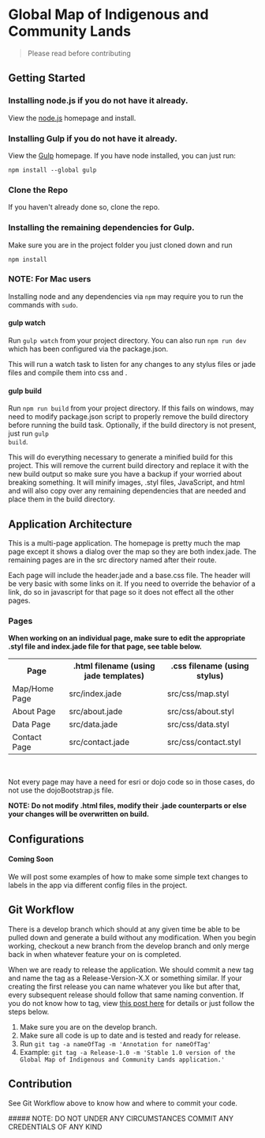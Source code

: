 # Global Map of Indigenous and Community Lands
> Please read before contributing

## Getting Started

### Installing node.js if you do not have it already.
<p>View the <a href='http://nodejs.org/'>node.js</a> homepage and install.</p>

### Installing Gulp if you do not have it already.
<p>View the <a href='http://gulpjs.com'>Gulp</a> homepage.  If you have node installed, you can just run: <pre><code>npm install --global gulp</code></pre></p>

### Clone the Repo
<p>If you haven't already done so, clone the repo.</p>

### Installing the remaining dependencies for Gulp.
<p>Make sure you are in the project folder you just cloned down and run <pre><code>npm install</code></pre></p>

### NOTE: For Mac users
<p>Installing node and any dependencies via <code>npm</code> may require you to run the commands with <code>sudo</code>.</p>

#### gulp watch
Run <code>gulp watch</code> from your project directory.  You can also run <code>npm run dev</code> which has been configured via the package.json.
<p>This will run a watch task to listen for any changes to any stylus files or jade files and compile them into css and  .</p>

#### gulp build
Run <code>npm run build</code> from your project directory.  If this fails on windows, may need to modify package.json script to properly remove the build directory before running the build task.  Optionally, if the build directory is not present, just run <code>gulp build</code>.
<p>This will do everything necessary to generate a minified build for this project.  This will remove the current build directory and replace it with the new build output so make sure you have a backup if your worried about breaking something.  It will minify images, .styl files, JavaScript, and html and will also copy over any remaining dependencies that are needed and place them in the build directory.</p>

## Application Architecture
<p>This is a multi-page application.  The homepage is pretty much the map page except it shows a dialog over the map so they are both index.jade. The remaining pages are in the src directory named after their route.</p>

<p>Each page will include the header.jade and a base.css file.  The header will be very basic with some links on it.  If you need to override the behavior of a link, do so in javascript for that page so it does not effect all the other pages.</p>

### Pages

<strong> When working on an individual page, make sure to edit the appropriate .styl file and index.jade file for that page, see table below.</strong>
<br/>
<table>
	<tr>
		<th>Page</th>
		<th>.html filename (using jade templates)</th>
		<th>.css filename (using stylus)</th>
	</tr>
	<tr>
		<td> Map/Home Page </td>
		<td> src/index.jade </td>
		<td> src/css/map.styl </td>
	</tr>
	<tr>
		<td> About Page </td>
		<td> src/about.jade </td>
		<td> src/css/about.styl </td>
	</tr>
	<tr>
		<td> Data Page </td>
		<td> src/data.jade </td>
		<td> src/css/data.styl </td>
	</tr>
	<tr>
		<td> Contact Page </td>
		<td> src/contact.jade </td>
		<td> src/css/contact.styl </td>
	</tr>
</table>
<br/>
<p>Not every page may have a need for esri or dojo code so in those cases, do not use the dojoBootstrap.js file.</p>

<strong>NOTE: Do not modify .html files, modify their .jade counterparts or else your changes will be overwritten on build.</strong>

## Configurations

#### Coming Soon
<p>We will post some examples of how to make some simple text changes to labels in the app via different config files in the project.</p>

## Git Workflow

<p>There is a develop branch which should at any given time be able to be pulled down and generate a build without any modification. When you begin working, checkout a new branch from the develop branch and only merge back in when whatever feature your on is completed.</p>
<p>When we are ready to release the application.  We should commit a new tag and name the tag as a Release-Version-X.X or something similar.  If your creating the first release you can name whatever you like but after that, every subsequent release should follow that same naming convention.  If you do not know how to tag, view <a href='http://git-scm.com/book/en/v2/Git-Basics-Tagging'>this post here</a> for details or just follow the steps below.</p>

<ol>
<li>Make sure you are on the develop branch.</li>
<li>Make sure all code is up to date and is tested and ready for release.</li>
<li>Run <code>git tag -a nameOfTag -m 'Annotation for nameOfTag'</code></li>
<li>Example: <code>git tag -a Release-1.0 -m 'Stable 1.0 version of the Global Map of Indigenous and Community Lands application.'</code></li>
</ol>

## Contribution
<p> See Git Workflow above to know how and where to commit your code.</p>
##### NOTE: DO NOT UNDER ANY CIRCUMSTANCES COMMIT ANY CREDENTIALS OF ANY KIND